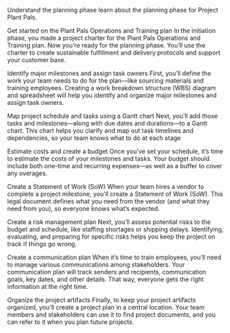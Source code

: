 Understand the planning phase
learn about the planning phase for Project Plant Pals.


Get started on the Plant Pals Operations and Training plan
In the initiation phase, you made a project charter for the Plant Pals Operations and Training plan. Now you’re ready for the planning phase. You’ll use the charter to create
sustainable fulfillment and delivery protocols and support your customer base.


Identify major milestones and assign task owners
First, you’ll define the work your team needs to do for the plan—like sourcing materials and training employees. Creating a work breakdown structure (WBS) diagram and 
spreadsheet will help you identify and organize major milestones and assign task owners.



Map project schedule and tasks using a Gantt chart
Next, you’ll add those tasks and milestones—along with due dates and durations—to a Gantt chart. This chart helps you clarify and map out task timelines and dependencies, so
your team knows what to do at each stage



Estimate costs and create a budget
Once you’ve set your schedule, it’s time to estimate the costs of your milestones and tasks. Your budget should include both one-time and recurring expenses—as well as a 
buffer to cover any overages.



Create a Statement of Work (SoW)
When your team hires a vendor to complete a project milestone, you’ll create a Statement of Work (SoW). This legal document defines what you need from the vendor (and what
they need from you), so everyone knows what’s expected.



Create a risk management plan
Next, you’ll assess potential risks to the budget and schedule, like staffing shortages or shipping delays. Identifying, evaluating, and preparing for specific risks helps
you keep the project on track if things go wrong.



Create a communication plan
When it’s time to train employees, you’ll need to manage various communications among stakeholders. Your communication plan will track senders and recipients, communication
goals, key dates, and other details. That way, everyone gets the right information at the right time.



Organize the project artifacts
Finally, to keep your project artifacts organized, you’ll create a project plan in a central location. Your team members and stakeholders can use it to find project 
documents, and you can refer to it when you plan future projects.
